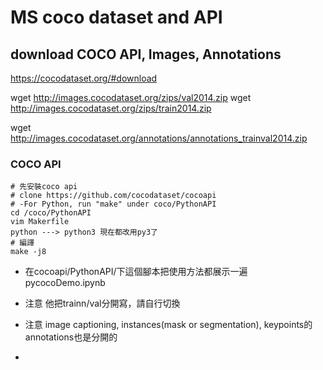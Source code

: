 # MS coco dataset and API


## download COCO API, Images, Annotations
https://cocodataset.org/#download

  wget http://images.cocodataset.org/zips/val2014.zip
  wget http://images.cocodataset.org/zips/train2014.zip
  
  wget http://images.cocodataset.org/annotations/annotations_trainval2014.zip
  
### COCO API
  
    # 先安裝coco api
    # clone https://github.com/cocodataset/cocoapi
    # -For Python, run "make" under coco/PythonAPI
    cd /coco/PythonAPI
    vim Makerfile
    python ---> python3 現在都改用py3了
    # 編譯
    make -j8 
    
  * 在cocoapi/PythonAPI/下這個腳本把使用方法都展示一遍
  pycocoDemo.ipynb
  
  * 注意 他把trainn/val分開寫，請自行切換
  * 注意 image captioning, instances(mask or segmentation), keypoints的annotations也是分開的
  * 

